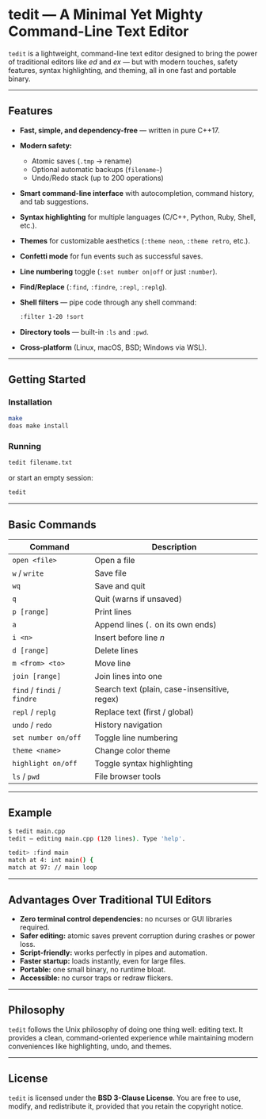 # tedit — A Minimal Yet Mighty Command-Line Text Editor

`tedit` is a lightweight, command-line text editor designed to bring the power of traditional editors like *ed* and *ex* — but with modern touches, safety features, syntax highlighting, and theming, all in one fast and portable binary.

---

## Features

* **Fast, simple, and dependency-free** — written in pure C++17.
* **Modern safety:**

  * Atomic saves (`.tmp` → rename)
  * Optional automatic backups (`filename~`)
  * Undo/Redo stack (up to 200 operations)
* **Smart command-line interface** with autocompletion, command history, and tab suggestions.
* **Syntax highlighting** for multiple languages (C/C++, Python, Ruby, Shell, etc.).
* **Themes** for customizable aesthetics (`:theme neon`, `:theme retro`, etc.).
* **Confetti mode** for fun events such as successful saves.
* **Line numbering** toggle (`:set number on|off` or just `:number`).
* **Find/Replace** (`:find`, `:findre`, `:repl`, `:replg`).
* **Shell filters** — pipe code through any shell command:

  ```sh
  :filter 1-20 !sort
  ```
* **Directory tools** — built-in `:ls` and `:pwd`.
* **Cross-platform** (Linux, macOS, BSD; Windows via WSL).

---

## Getting Started

### Installation

```bash
make
doas make install
```

### Running

```bash
tedit filename.txt
```

or start an empty session:

```bash
tedit
```

---

## Basic Commands

| Command                     | Description                                  |
| --------------------------- | -------------------------------------------- |
| `open <file>`               | Open a file                                  |
| `w` / `write`               | Save file                                    |
| `wq`                        | Save and quit                                |
| `q`                         | Quit (warns if unsaved)                      |
| `p [range]`                 | Print lines                                  |
| `a`                         | Append lines (`.` on its own ends)           |
| `i <n>`                     | Insert before line *n*                       |
| `d [range]`                 | Delete lines                                 |
| `m <from> <to>`             | Move line                                    |
| `join [range]`              | Join lines into one                          |
| `find` / `findi` / `findre` | Search text (plain, case-insensitive, regex) |
| `repl` / `replg`            | Replace text (first / global)                |
| `undo` / `redo`             | History navigation                           |
| `set number on/off`         | Toggle line numbering                        |
| `theme <name>`              | Change color theme                           |
| `highlight on/off`          | Toggle syntax highlighting                   |
| `ls` / `pwd`                | File browser tools                           |

---

## Example

```bash
$ tedit main.cpp
tedit — editing main.cpp (120 lines). Type 'help'.

tedit> :find main
match at 4: int main() {
match at 97: // main loop
```

---

## Advantages Over Traditional TUI Editors

* **Zero terminal control dependencies:** no ncurses or GUI libraries required.
* **Safer editing:** atomic saves prevent corruption during crashes or power loss.
* **Script-friendly:** works perfectly in pipes and automation.
* **Faster startup:** loads instantly, even for large files.
* **Portable:** one small binary, no runtime bloat.
* **Accessible:** no cursor traps or redraw flickers.

---

## Philosophy

`tedit` follows the Unix philosophy of doing one thing well: editing text. It provides a clean, command-oriented experience while maintaining modern conveniences like highlighting, undo, and themes.

---

## License

`tedit` is licensed under the **BSD 3-Clause License**. You are free to use, modify, and redistribute it, provided that you retain the copyright notice.
